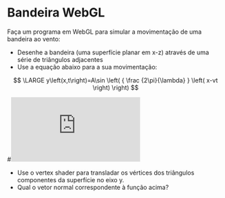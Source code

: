 # Bandeira WebGL

Faça um programa em WebGL para simular a movimentação de uma bandeira ao vento:

 - Desenhe a bandeira (uma superfície planar em x-z) através de uma série de triângulos adjacentes
 - Use a equação abaixo para a sua movimentação:

$$
\LARGE y\left(x,t\right)=A\sin \left( { \frac {2\pi}{\lambda} } \left( x-vt \right) \right)
$$

#![](http://www.sciweavers.org/tex2img.php?eq=%5CLARGE%20y%5Cleft%28x%2Ct%5Cright%29%3DA%5Csin%20%5Cleft%28%20%7B%20%5Cfrac%20%7B2%5Cpi%7D%7B%5Clambda%7D%20%7D%20%5Cleft%28%20x-vt%20%5Cright%29%20%5Cright%29&bc=White&fc=Black&im=jpg&fs=18&ff=modern&edit=0)

  - Use o vertex shader para transladar os vértices dos triângulos componentes da superfície no eixo y.
  - Qual o vetor normal correspondente à função acima?
<script type="text/javascript" src="http://cdn.mathjax.org/mathjax/latest/MathJax.js?config=TeX-AMS-MML_HTMLorMML"></script>

